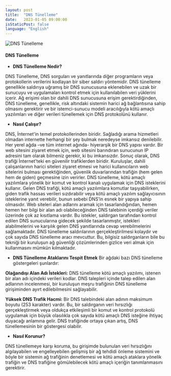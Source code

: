```yaml
---
layout: post
title:  "DNS Tünelleme"
date:   2023-01-05 09:00:00
isStaticPost: false
language: "English"
---
```


![DNS Tünelleme](/TR7-Website/11.jpeg)

#### **DNS Tünelleme**

- **DNS Tünelleme Nedir?**

DNS Tünelleme, DNS sorguları ve yanıtlarında diğer programların veya protokollerin verilerini kodlayan bir siber saldırı yöntemidir. DNS tünelleme genellikle saldırıya uğramış bir DNS sunucusuna eklenebilen ve uzak bir sunucuyu ve uygulamaları kontrol etmek için kullanılabilen veri yüklerini içerir. Ağ erişimi olan bir dahili DNS sunucusuna erişim gerektirdiğinden, DNS tünelleme, genellikle, risk altındaki sistemin harici ağ bağlantısına sahip olmasını gerektirir ve bir istemci-sunucu modeli aracılığıyla kötü amaçlı yazılımları ve diğer verileri tünellemek için DNS protokolünü kullanır.

- **Nasıl Çalışır?**

DNS, İnternet'in temel protokollerinden biridir. Sağladığı arama hizmetleri olmadan internette herhangi bir şey bulmak neredeyse imkansız denilebilir. Her yerel ağda –ve tüm internet ağında- hiyerarşik bir DNS yapısı vardır. Bir web sitesini ziyaret etmek için, web sitesini barındıran sunucunun IP adresini tam olarak bilmeniz gerekir, ki bu imkansızdır. Sonuç olarak, DNS trafiği İnternet'teki en güvenilir trafiklerden biridir. Kuruluşlar, dahili çalışanlarının harici siteleri ziyaret etmesi ve harici kullanıcıların web sitelerini bulması gerektiğinden, güvenlik duvarlarından trafiğin (hem gelen hem de giden) geçmesine izin verirler. DNS tünelleme, kötü amaçlı yazılımlara yönelik bir komut ve kontrol kanalı uygulamak için DNS isteklerini kullanır. Gelen DNS trafiği, kötü amaçlı yazılımlara komutlar taşıyabilirken, giden trafik hassas verileri sızdırabilir veya kötü amaçlı yazılım sağlayıcısının isteklerine yanıt verebilir, bunun sebebi DNS’in esnek bir yapıya sahip olmasıdır. Web siteleri alan adlarını aramak için tasarlandığından, hemen hemen her bilgi bir alan adı olabileceğinden DNS talebinin içerdiği veriler üzerinde çok az kısıtlama vardır. Bu istekler, saldırgan tarafından kontrol edilen DNS sunucularına gidecek şekilde tasarlanmıştır, istekleri alabilmelerini ve karşılık gelen DNS yanıtlarında cevap verebilmelerini sağlamaktadır. DNS tünelleme saldırılarının gerçekleştirilmesi kolaydır ve çok sayıda DNS tünelleme aracı mevcuttur. Bu, bilgisiz saldırganların bile bu tekniği bir kuruluşun ağ güvenliği çözümlerinden gizlice veri almak için kullanmasını mümkün kılmaktadır.

- **DNS Tünelleme Ataklarını Tespit Etmek**
Bir ağdaki bazı DNS tünelleme göstergeleri şunlardır:

**Olağandışı Alan Adı İstekleri:** DNS tünelleme kötü amaçlı yazılımı, istenen bir alan adı içindeki verileri kodlar. DNS talepleri içinde talep edilen alan adlarının incelenmesi, bir kuruluşun meşru trafiğinin DNS tünelleme girişiminden ayırt edilebilmesini sağlayabilir.

**Yüksek DNS Trafik Hacmi:**  Bir DNS talebindeki alan adının maksimum boyutu (253 karakter) vardır. Bu, bir saldırganın veri hırsızlığı gerçekleştirmek veya oldukça etkileşimli bir komut ve kontrol protokolü uygulamak için büyük olasılıkla çok sayıda kötü amaçlı DNS isteğine ihtiyaç duyacağı anlamına gelir. DNS trafiğinde ortaya çıkan artış, DNS tünellemesinin bir göstergesi olabilir.

- **Nasıl Korunur?**

DNS tünellemeye karşı koruma, bu girişimde bulunulan veri hırsızlığını algılayabilen ve engelleyebilen gelişmiş bir ağ tehdidi önleme sistemini ve böyle bir sistemin ağ trafiğinin denetlemesi ve kötü amaçlı ataklara yönelik trafiğin ve DNS trafiğine gömülebilecek kötü amaçlı içeriğin tanımlanmasını gerektirir.